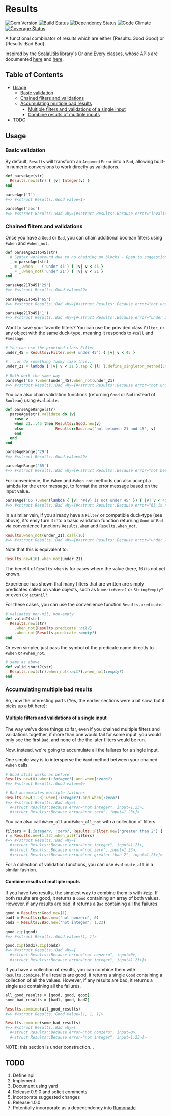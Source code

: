 # Results
[![Gem Version](https://badge.fury.io/rb/results.png)](http://badge.fury.io/rb/results)
[![Build Status](https://travis-ci.org/ms-ati/results.png)](https://travis-ci.org/ms-ati/results)
[![Dependency Status](https://gemnasium.com/ms-ati/results.png)](https://gemnasium.com/ms-ati/results)
[![Code Climate](https://codeclimate.com/github/ms-ati/results.png)](https://codeclimate.com/github/ms-ati/results)
[![Coverage Status](https://coveralls.io/repos/ms-ati/results/badge.png)](https://coveralls.io/r/ms-ati/results)

A functional combinator of results which are either {Results::Good Good} or {Results::Bad Bad}.

Inspired by the [ScalaUtils][1] library's [Or and Every][2] classes, whose APIs are documented
[here][3] and [here][4].

[1]: http://www.scalautils.org
[2]: http://www.scalautils.org/user_guide/OrAndEvery
[3]: http://doc.scalatest.org/2.1.3/index.html#org.scalautils.Or
[4]: http://doc.scalatest.org/2.1.3/index.html#org.scalautils.Every

## Table of Contents

* [Usage](#usage)
  * [Basic validation](#basic-validation)
  * [Chained filters and validations](#chained-filters-and-validations)
  * [Accumulating multiple bad results](#accumulating-multiple-bad-results)
    * [Multiple filters and validations of a single input](#multiple-filters-and-validations-of-a-single-input)
    * [Combine results of multiple inputs](#combine-results-of-multiple-inputs)
* [TODO](#todo)

## Usage

### Basic validation

By default, `Results` will transform an `ArgumentError` into a `Bad`, allowing built-in
numeric conversions to work directly as validations.

```ruby
def parseAge(str)
  Results.new(str) { |v| Integer(v) }
end

parseAge('1')
#=> #<struct Results::Good value=1>

parseAge('abc')
#=> #<struct Results::Bad why=[#<struct Results::Because error="invalid value for integer", input="abc">]>
```

### Chained filters and validations

Once you have a `Good` or `Bad`, you can chain additional boolean filters using `#when` and `#when_not`.

```ruby
def parseAge21To45(str)
  # Syntax workaround due to no chaining on blocks - Open to suggestions!
  _ = parseAge(str)
  _ = _.when    ('under 45') { |v| v < 45 }
  _ = _.when_not('under 21') { |v| v < 21 }
end

parseAge21To45('29')
#=> #<struct Results::Good value=29>

parseAge21To45('65')
#=> #<struct Results::Bad why=[#<struct Results::Because error="not under 45", input=65>]>

parseAge21To45('1')
#=> #<struct Results::Bad why=[#<struct Results::Because error="under 21", input=1>]>
```

Want to save your favorite filters? You can use the provided class `Filter`,
or any object with the same duck-type, meaning it responds to `#call` and `#message`.

```ruby
# You can use the provided class Filter
under_45 = Results::Filter.new('under 45') { |v| v < 45 }

# ...or do something funky like this...
under_21 = lambda { |v| v < 21 }.tap { |l| l.define_singleton_method(:message) { 'under 21' } }

# Both work the same way
parseAge('65').when(under_45).when_not(under_21)
#=> #<struct Results::Bad why=[#<struct Results::Because error="not under 45", input=65>]>
```

You can also chain validation functions (returning `Good` or `Bad` instead of `Boolean`) using `#validate`.

```ruby
def parseAgeRange(str)
  parseAge(str).validate do |v|
    case v
    when 21...45 then Results::Good.new(v)
    else              Results::Bad.new('not between 21 and 45', v)
    end
  end
end

parseAgeRange('29')
#=> #<struct Results::Good value=29>

parseAgeRange('65')
#=> #<struct Results::Bad why=[#<struct Results::Because error="not between 21 and 45", input=65>]>
```

For convenience, the `#when` and `#when_not` methods can also accept a lambda for
the error message, to format the error message based on the input value.

```ruby
parseAge('65').when(lambda { |v| "#{v} is not under 45" }) { |v| v < 45 }
#=> #<struct Results::Bad why=[#<struct Results::Because error="65 is not under 45", input=65>]>
```

In a similar vein, if you already have a `Filter` or compatible duck-type
(see above), it's easy turn it into a basic validation function returning
`Good` or `Bad` via convenience functions `Results.when` and `Results.when_not`.

```ruby
Results.when_not(under_21).call(16)
#=> #<struct Results::Bad why=[#<struct Results::Because error="under 21", input=16>]>
```

Note that this is equivalent to:

```ruby
Results.new(16).when_not(under_21)
```

The benefit of `Results.when` is for cases where the value (here, 16) is not yet known.

Experience has shown that many filters that are written are simply
predicates called on value objects, such as `Numeric#zero?` or `String#empty?` or
even `Object#nil?`.

For these cases, you can use the convenience function `Results.predicate`.

```ruby
# validates non-nil, non-empty
def valid?(str)
  Results.new(str)
    .when_not(Results.predicate :nil?)
    .when_not(Results.predicate :empty?)
end
```

Or even simpler, just pass the symbol of the predicate name directly to `#when` or `#when_not`.

```ruby
# same as above
def valid_short?(str)
  Results.new(str).when_not(:nil?).when_not(:empty?)
end
```

### Accumulating multiple bad results

So, now the interesting parts (Yes, the earlier sections were a bit slow,
but it picks up a bit here):

#### Multiple filters and validations of a single input

The way we've done things so far, even if you chained multiple filters and validations
together, if more than one would fail for some input, you would only see the first
`Bad`, and none of the the later filters would be run.

Now, instead, we're going to accumulate all the failures for a single input.

One simple way is to intersperse the `#and` method between your chained `#when` calls.

```ruby
# Good still works as before
Results.new(0).when(:integer?).and.when(:zero?)
#=> #<struct Results::Good value=0>

# Bad accumulates multiple failures
Results.new(1.23).when(:integer?).and.when(:zero?)
#=> #<struct Results::Bad why=[
  #<struct Results::Because error="not integer", input=1.23>,
  #<struct Results::Because error="not zero", input=1.23>]>
```

You can also call `#when_all` and`#when_all_not` with a collection of filters.

```ruby
filters = [:integer?, :zero?, Results::Filter.new('greater than 2') { |n| n > 2 }]
r = Results.new(1.23).when_all(filters)
#=> #<struct Results::Bad why=[
  #<struct Results::Because error="not integer", input=1.23>,
  #<struct Results::Because error="not zero", input=1.23>,
  #<struct Results::Because error="not greater than 2", input=1.23>]>
```

For a collection of validation functions, you can use `#validate_all` in a similar fashion.

#### Combine results of multiple inputs

If you have two results, the simplest way to combine them is with `#zip`. If both results
are good, it returns a `Good` containing an array of both values. However, if any results
are bad, it returns a `Bad` containing all the failures.

```ruby
good = Results::Good.new(1)
bad1 = Results::Bad.new('not nonzero', 0)
bad2 = Results::Bad.new('not integer', 1.23)

good.zip(good)
#=> #<struct Results::Good value=[1, 1]>

good.zip(bad1).zip(bad2)
#=> #<struct Results::Bad why=[
  #<struct Results::Because error="not nonzero", input=0>,
  #<struct Results::Because error="not integer", input=1.23>]>
```

If you have a collection of results, you can combine them with `Results.combine`. If all
results are good, it returns a single `Good` containing a collection of all the values.
However, if any results are bad, it returns a single `Bad` containing all the failures.

```ruby
all_good_results = [good, good, good]
some_bad_results = [bad1, good, bad2]

Results.combine(all_good_results)
#=> #<struct Results::Good value=[1, 1, 1]>

Results.combine(some_bad_results)
#=> #<struct Results::Bad why=[
  #<struct Results::Because error="not nonzero", input=0>,
  #<struct Results::Because error="not integer", input=1.23>]>
```

NOTE: this section is under construction...

## TODO

1.  Define api
1.  Implement
1.  Document using yard
1.  Release 0.9.0 and solicit comments
1.  Incorporate suggested changes
1.  Release 1.0.0
1.  Potentially incorporate as a depedendency into [Rumonade](https://github.com/ms-ati/rumonade)
